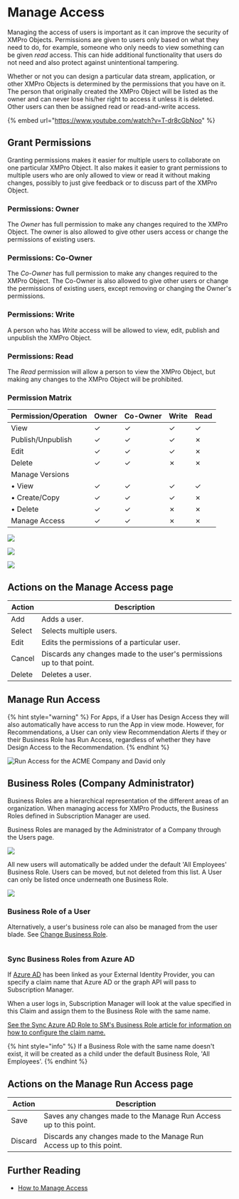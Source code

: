 # Manage Access

Managing the access of users is important as it can improve the security of XMPro Objects. Permissions are given to users only based on what they need to do, for example, someone who only needs to view something can be given _read_ access. This can hide additional functionality that users do not need and also protect against unintentional tampering.&#x20;

Whether or not you can design a particular data stream, application, or other XMPro Objects is determined by the permissions that you have on it. The person that originally created the XMPro Object will be listed as the owner and can never lose his/her right to access it unless it is deleted. Other users can then be assigned read or read-and-write access.

{% embed url="https://www.youtube.com/watch?v=T-dr8cGbNoo" %}

## Grant Permissions

Granting permissions makes it easier for multiple users to collaborate on one particular XMPro Object. It also makes it easier to grant permissions to multiple users who are only allowed to view or read it without making changes, possibly to just give feedback or to discuss part of the XMPro Object.

### Permissions: Owner

The _Owner_ has full permission to make any changes required to the XMPro Object. The owner is also allowed to give other users access or change the permissions of existing users.

### Permissions: Co-Owner

The _Co-Owner_ has full permission to make any changes required to the XMPro Object. The Co-Owner is also allowed to give other users or change the permissions of existing users, except removing or changing the Owner's permissions.

### Permissions: Write

A person who has _Write_ access will be allowed to view, edit, publish and unpublish the XMPro Object.

### Permissions: Read

The _Read_ permission will allow a person to view the XMPro Object, but making any changes to the XMPro Object will be prohibited.

### Permission Matrix

| Permission/Operation | Owner | Co-Owner | Write | Read |
| -------------------- | ----- | -------- | ----- | ---- |
| View                 | ✓     | ✓        | ✓     | ✓    |
| Publish/Unpublish    | ✓     | ✓        | ✓     | ✗    |
| Edit                 | ✓     | ✓        | ✓     | ✗    |
| Delete               | ✓     | ✓        | ✗     | ✗    |
| Manage Versions      |       |          |       |      |
|   • View             | ✓     | ✓        | ✓     | ✓    |
|   • Create/Copy      | ✓     | ✓        | ✓     | ✗    |
|   • Delete           | ✓     | ✓        | ✗     | ✗    |
| Manage Access        | ✓     | ✓        | ✗     | ✗    |

![](<../.gitbook/assets/Access\_1 (1).png>)

![](<../.gitbook/assets/Access\_2 (2).png>)

![](<../.gitbook/assets/Access\_3 (2).png>)

## Actions on the Manage Access page

| **Action** | **Description**                                                       |
| ---------- | --------------------------------------------------------------------- |
| Add        | Adds a user.                                                          |
| Select     | Selects multiple users.                                               |
| Edit       | Edits the permissions of a particular user.                           |
| Cancel     | Discards any changes made to the user's permissions up to that point. |
| Delete     | Deletes a user.                                                       |

## Manage Run Access



{% hint style="warning" %}
For Apps, if a User has Design Access they will also automatically have access to run the App in view mode. However, for Recommendations, a User can only view Recommendation Alerts if they or their Business Role has Run Access, regardless of whether they have Design Access to the Recommendation.
{% endhint %}

![Run Access for the ACME Company and David only ](<../.gitbook/assets/image (574).png>)

## Business Roles (Company Administrator)

Business Roles are a hierarchical representation of the different areas of an organization. When managing access for XMPro Products, the Business Roles defined in Subscription Manager are used.

Business Roles are managed by the Administrator of a Company through the Users page.

![](<../.gitbook/assets/image (1209).png>)

All new users will automatically be added under the default 'All Employees' Business Role. Users can be moved, but not deleted from this list. A User can only be listed once underneath one Business Role.

![](<../.gitbook/assets/image (300).png>)

### Business Role of a User

Alternatively, a user's business role can also be managed from the user blade. See [Change Business Role](../administration/users/business-role-for-a-user.md).

<figure><img src="../.gitbook/assets/Users_Change Business Role.png" alt=""><figcaption></figcaption></figure>

### Sync Business Roles from Azure AD

If [Azure AD](../installation/3.-complete-installation/configure-sso-optional/sso-azure-ad.md) has been linked as your External Identity Provider, you can specify a claim name that Azure AD or the graph API will pass to Subscription Manager.&#x20;

When a user logs in, Subscription Manager will look at the value specified in this Claim and assign them to the Business Role with the same name.

[See the Sync Azure AD Role to SM's Business Role article for information on how to configure the claim name.](../installation/3.-complete-installation/configure-sso-optional/sso-azure-ad.md#sync-azure-ad-role-with-sms-business-role)

{% hint style="info" %}
If a Business Role with the same name doesn't exist, it will be created as a child under the default Business Role, 'All Employees'.
{% endhint %}

## Actions on the Manage Run Access page

| **Action** | **Description**                                                      |
| ---------- | -------------------------------------------------------------------- |
| Save       | Saves any changes made to the Manage Run Access up to this point.    |
| Discard    | Discards any changes made to the Manage Run Access up to this point. |

## Further Reading

* [How to Manage Access](../how-tos/manage-access.md)
